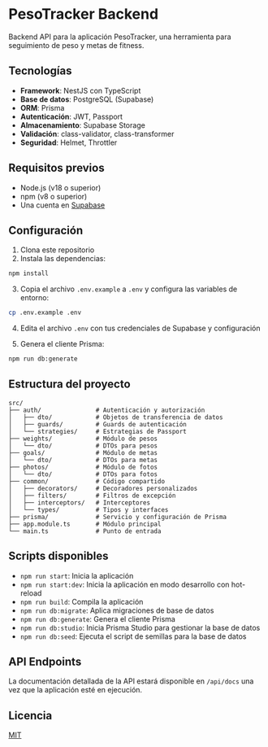 # PesoTracker Backend

Backend API para la aplicación PesoTracker, una herramienta para seguimiento de peso y metas de fitness.

## Tecnologías

- **Framework**: NestJS con TypeScript
- **Base de datos**: PostgreSQL (Supabase)
- **ORM**: Prisma
- **Autenticación**: JWT, Passport
- **Almacenamiento**: Supabase Storage
- **Validación**: class-validator, class-transformer
- **Seguridad**: Helmet, Throttler

## Requisitos previos

- Node.js (v18 o superior)
- npm (v8 o superior)
- Una cuenta en [Supabase](https://supabase.com/)

## Configuración

1. Clona este repositorio
2. Instala las dependencias:

```bash
npm install
```

3. Copia el archivo `.env.example` a `.env` y configura las variables de entorno:

```bash
cp .env.example .env
```

4. Edita el archivo `.env` con tus credenciales de Supabase y configuración

5. Genera el cliente Prisma:

```bash
npm run db:generate
```

## Estructura del proyecto

```
src/
├── auth/               # Autenticación y autorización
│   ├── dto/            # Objetos de transferencia de datos
│   ├── guards/         # Guards de autenticación
│   └── strategies/     # Estrategias de Passport
├── weights/            # Módulo de pesos
│   └── dto/            # DTOs para pesos
├── goals/              # Módulo de metas
│   └── dto/            # DTOs para metas
├── photos/             # Módulo de fotos
│   └── dto/            # DTOs para fotos
├── common/             # Código compartido
│   ├── decorators/     # Decoradores personalizados
│   ├── filters/        # Filtros de excepción
│   ├── interceptors/   # Interceptores
│   └── types/          # Tipos y interfaces
├── prisma/             # Servicio y configuración de Prisma
├── app.module.ts       # Módulo principal
└── main.ts             # Punto de entrada
```

## Scripts disponibles

- `npm run start`: Inicia la aplicación
- `npm run start:dev`: Inicia la aplicación en modo desarrollo con hot-reload
- `npm run build`: Compila la aplicación
- `npm run db:migrate`: Aplica migraciones de base de datos
- `npm run db:generate`: Genera el cliente Prisma
- `npm run db:studio`: Inicia Prisma Studio para gestionar la base de datos
- `npm run db:seed`: Ejecuta el script de semillas para la base de datos

## API Endpoints

La documentación detallada de la API estará disponible en `/api/docs` una vez que la aplicación esté en ejecución.

## Licencia

[MIT](LICENSE)
